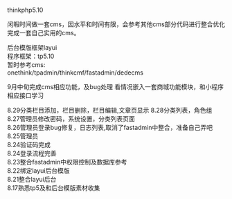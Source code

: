 thinkphp5.10

闲暇时间做一套cms，因水平和时间有限，会参考其他cms部分代码进行整合优化完成一套自己实用的cms。<br>

后台模版框架layui<br>
程序框架：tp5.10<br>
暂时参考cms:<br>
onethink/tpadmin/thinkcmf/fastadmin/dedecms

9月中旬完成cms相应功能，及bug处理
看情况嵌入一套商城功能模块，和小程序相应接口学习

8.29分类栏目添加，栏目删除，栏目编辑,文章页显示
8.28分类列表，角色组
8.27管理员修改密码，系统设置，分类列表页面<br>
8.26管理员登录bug修复，日志列表,取消了fastadmin中整合，准备自己弄吧<br>
8.25管理员<br>
8.24验证码完成<br>
8.24登录流程完善<br>
8.23整合fastadmin中权限控制及数据库参考<br>
8.22绑定layui后台模版<br>
8.21整合layui后台<br>
8.17熟悉tp5及和后台模版素材收集<br>